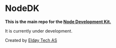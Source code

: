 # NodeDK

**This is the main repo for the [Node Development Kit.](https://ndk.sh)**

It is currently under development.

Created by [Eldøy Tech AS](https://eldoy.com)
